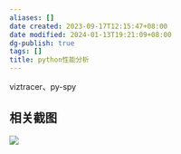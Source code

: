 ```yaml
---
aliases: []
date created: 2023-09-17T12:15:47+08:00
date modified: 2024-01-13T19:21:09+08:00
dg-publish: true
tags: []
title: python性能分析
---
```


viztracer、py-spy
## 相关截图
![](/img/user/resources/attachments/20230917python性能分析.jpg)